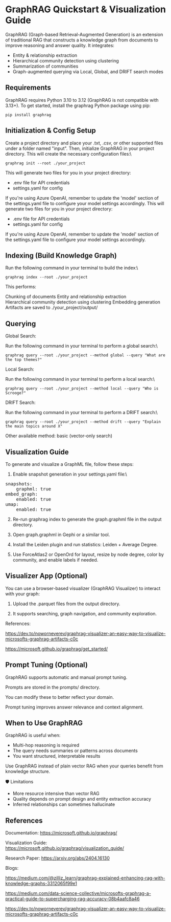 GraphRAG Quickstart & Visualization Guide
========================================

GraphRAG (Graph-based Retrieval-Augmented Generation) is an extension of traditional RAG that constructs a knowledge graph from documents to improve reasoning and answer quality. It integrates:

- Entity & relationship extraction
- Hierarchical community detection using clustering
- Summarization of communities
- Graph-augmented querying via Local, Global, and DRIFT search modes

## Requirements

GraphRAG requires Python 3.10 to 3.12 (GraphRAG is not compatible with 3.13+). To get started, install the graphrag Python package using pip:
```
pip install graphrag
```
## Initialization & Config Setup

Create a project directory and place your .txt, .csv, or other supported files under a folder named "input". Then, initialize GraphRAG in your project directory. This will create the necessary configuration files:\
```
graphrag init --root ./your_project
```
This will generate two files for you in your project directory:
- .env file for API credentials
- settings.yaml for config

If you're using Azure OpenAI, remember to update the 'model' section of the settings.yaml file to configure your model settings accordingly.
This will generate two files for you in your project directory:
- .env file for API credentials
- settings.yaml for config


If you're using Azure OpenAI, remember to update the 'model' section of the settings.yaml file to configure your model settings accordingly.

## Indexing (Build Knowledge Graph)

Run the following command in your terminal to build the index:\
```
graphrag index --root ./your_project
```

This performs:

Chunking of documents
Entity and relationship extraction\
Hierarchical community detection using clustering
Embedding generation
Artifacts are saved to ./your_project/output/

## Querying

Global Search:

Run the following command in your terminal to perform a global search:\
```
graphrag query --root ./your_project --method global --query "What are the top themes?"
```

Local Search:

Run the following command in your terminal to perform a local search:\
```
graphrag query --root ./your_project --method local --query "Who is Scrooge?"
```
DRIFT Search:

Run the following command in your terminal to perform a DRIFT search:\
```
graphrag query --root ./your_project --method drift --query "Explain the main topics around X"
```
Other available method: basic (vector-only search)

## Visualization Guide

To generate and visualize a GraphML file, follow these steps:

1. Enable snapshot generation in your settings.yaml file:\
<pre>
snapshots:
    graphml: true
embed_graph:
    enabled: true
umap:
    enabled: true
</pre>

2. Re-run graphrag index to generate the graph.graphml file in the output directory.

3. Open graph.graphml in Gephi or a similar tool.

4. Install the Leiden plugin and run statistics: Leiden + Average Degree.

5. Use ForceAtlas2 or OpenOrd for layout, resize by node degree, color by community, and enable labels if needed.

## Visualizer App (Optional)

You can use a browser-based visualizer (GraphRAG Visualizer) to interact with your graph:

1. Upload the .parquet files from the output directory.

2. It supports searching, graph navigation, and community exploration.

References:

https://dev.to/noworneverev/graphrag-visualizer-an-easy-way-to-visualize-microsofts-graphrag-artifacts-c0c

https://microsoft.github.io/graphrag/get_started/

## Prompt Tuning (Optional)

GraphRAG supports automatic and manual prompt tuning.

Prompts are stored in the prompts/ directory.

You can modify these to better reflect your domain.

Prompt tuning improves answer relevance and context alignment.

## When to Use GraphRAG

GraphRAG is useful when:

- Multi-hop reasoning is required
- The query needs summaries or patterns across documents
- You want structured, interpretable results

Use GraphRAG instead of plain vector RAG when your queries benefit from knowledge structure.

🛡 Limitations

- More resource intensive than vector RAG
- Quality depends on prompt design and entity extraction accuracy
- Inferred relationships can sometimes hallucinate

## References

Documentation: https://microsoft.github.io/graphrag/

Visualization Guide: https://microsoft.github.io/graphrag/visualization_guide/

Research Paper: https://arxiv.org/abs/2404.16130

Blogs:

https://medium.com/@zilliz_learn/graphrag-explained-enhancing-rag-with-knowledge-graphs-3312065f99e1

https://medium.com/data-science-collective/microsofts-graphrag-a-practical-guide-to-supercharging-rag-accuracy-08b4aafc8a46

https://dev.to/noworneverev/graphrag-visualizer-an-easy-way-to-visualize-microsofts-graphrag-artifacts-c0c
